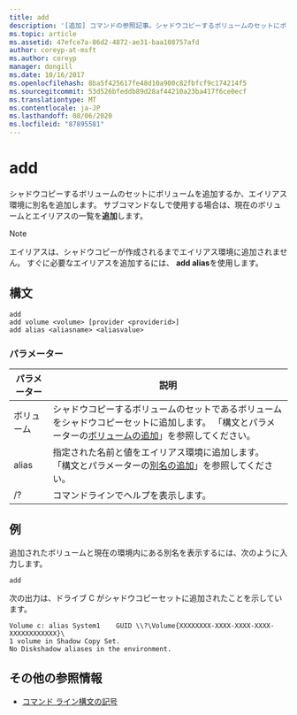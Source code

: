 ```yaml
---
title: add
description: '[追加] コマンドの参照記事。シャドウコピーするボリュームのセットにボリュームを追加するか、エイリアス環境にエイリアスを追加します。'
ms.topic: article
ms.assetid: 47efce7a-86d2-4872-ae31-baa108757afd
author: coreyp-at-msft
ms.author: coreyp
manager: dongill
ms.date: 10/16/2017
ms.openlocfilehash: 8ba5f425617fe48d10a900c82fbfcf9c174214f5
ms.sourcegitcommit: 53d526bfeddb89d28af44210a23ba417f6ce0ecf
ms.translationtype: MT
ms.contentlocale: ja-JP
ms.lasthandoff: 08/06/2020
ms.locfileid: "87895581"
---
```

# <a name="add"></a>add

シャドウコピーするボリュームのセットにボリュームを追加するか、エイリアス環境に別名を追加します。 サブコマンドなしで使用する場合は、現在のボリュームとエイリアスの一覧を**追加**します。

> [!NOTE]
> エイリアスは、シャドウコピーが作成されるまでエイリアス環境に追加されません。 すぐに必要なエイリアスを追加するには、 **add alias**を使用します。

## <a name="syntax"></a>構文

```
add
add volume <volume> [provider <providerid>]
add alias <aliasname> <aliasvalue>
```

### <a name="parameters"></a>パラメーター

| パラメーター | 説明 |
| ---------- | ----------- |
| ボリューム | シャドウコピーするボリュームのセットであるボリュームをシャドウコピーセットに追加します。 「構文とパラメーターの[ボリュームの追加](add-volume.md)」を参照してください。 |
| alias | 指定された名前と値をエイリアス環境に追加します。 「構文とパラメーターの[別名の追加](add-alias.md)」を参照してください。 |
| /? | コマンドラインでヘルプを表示します。 |

## <a name="examples"></a>例

追加されたボリュームと現在の環境内にある別名を表示するには、次のように入力します。

```
add
```

次の出力は、ドライブ C がシャドウコピーセットに追加されたことを示しています。

```
Volume c: alias System1    GUID \\?\Volume{XXXXXXXX-XXXX-XXXX-XXXX-XXXXXXXXXXXX}\
1 volume in Shadow Copy Set.
No Diskshadow aliases in the environment.
```

## <a name="additional-references"></a>その他の参照情報

- [コマンド ライン構文の記号](command-line-syntax-key.md)